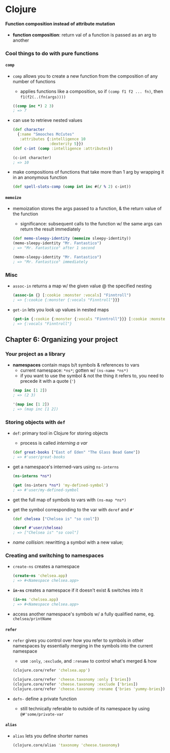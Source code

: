 # Clojure


#### Function composition instead of attribute mutation

* __function composition__: return val of a function is passed as an arg to another

### Cool things to do with pure functions

#### `comp`

* `comp` allows you to create a new function from the composition of any number of functions
  - applies functions like a composition, so if `(comp f1 f2 ... fn)`, then `f1(f2(..(fn(args))))`
  ```clojure
  ((comp inc *) 2 3)
  ; => 7
  ```

* can use to retrieve nested values
  ```clojure
  (def character
    {:name "Smooches McCutes"
     :attributes {:intelligence 10
                  :dexterity 5}})
  (def c-int (comp :intelligence :attributes))

  (c-int character)
  ; => 10
  ```

* make compositions of functions that take more than 1 arg by wrapping it in an anonymous function
  ```clojure
  (def spell-slots-comp (comp int inc #(/ % 2) c-int))
  ```

#### `memoize`

* memoization stores the args passed to a function, & the return value of the function
  - significance: subsequent calls to the function w/ the same args can return the result immediately

  ```clojure
  (def memo-sleepy-identity (memoize sleepy-identity))
  (memo-sleepy-identity "Mr. Fantastico")
  ; => "Mr. Fantastico" after 1 second

  (memo-sleepy-identity "Mr. Fantastico")
  ; => "Mr. Fantastico" immediately
  ```

### Misc

* `assoc-in` returns a map w/ the given value @ the specified nesting
  ```clojure
  (assoc-in {} [:cookie :monster :vocals] "Finntroll")
  ; => {:cookie {:monster {:vocals "Finntroll"}}}
  ```

* `get-in` lets you look up values in nested maps
  ```clojure
  (get-in {:cookie {:monster {:vocals "Finntroll"}}} [:cookie :monster])
  ; => {:vocals "Finntroll"}
  ```

## Chapter 6: Organizing your project

### Your project as a library

* __namespaces__ contain maps b/t symbols & references to vars
  - current namespace: `*ns*`; gotten w/ `(ns-name *ns*)`
  - if you want to use the symbol & not the thing it refers to, you need to precede it with a quote (`'`)
  ```clojure
  (map inc [1 2])
  ; => (2 3)

  '(map inc [1 2])
  ; => (map inc [1 2])
  ```

### Storing objects with `def`

* `def`: primary tool in Clojure for storing objects
  - process is called _interning a var_
  ```clojure
  (def great-books ["East of Eden" "The Glass Bead Game"])
  ; => #'user/great-books
  ```

* get a namespace's interned-vars using `ns-interns`
  ```clojure
  (ns-interns *ns*)

  (get (ns-inters *ns*) 'my-defined-symbol')
  ; => #'user/my-defined-symbol
  ```

* get the full map of symbols to vars with `(ns-map *ns*)`

* get the symbol corresponding to the var with `deref` and `#'`
  ```clojure
  (def chelsea ["Chelsea is" "so cool"])

  (deref #'user/chelsea)
  ; => ["Chelsea is" "so cool"]
  ```

* _name collision_: rewritting a symbol with a new value;

### Creating and switching to namespaces

* `create-ns` creates a namespace
  ```clojure
  (create-ns 'chelsea.app)
  ; => #<Namespace chelsea.app>
  ```

* __`in-ns`__ creates a namespace if it doesn't exist & switches into it
  ```clojure
  (in-ns 'chelsea.app)
  ; => #<Namespace chelsea.app>
  ```

* access another namespace's symbols w/ a fully qualified name, eg. `chelsea/printName`

#### `refer`

* `refer` gives you control over how you refer to symbols in other namespaces by essentially merging in the symbols into the current namespace
  - use `:only`, `:exclude`, and `:rename` to control what's merged & how
  ```clojure
  (clojure.core/refer 'chelsea.app')

  (clojure.core/refer 'cheese.taxonomy :only ['bries])
  (clojure.core/refer 'cheese.taxonomy :exclude ['bries])
  (clojure.core/refer 'cheese.taxonomy :rename {'bries 'yummy-bries})
  ```

* `defn-` define a private function
  - still technically referable to outside of its namespace by using `@#'some/private-var`

#### `alias`

* `alias` lets you define shorter names
  ```clojure
  (clojure.core/alias 'taxonomy 'cheese.taxonomy)
  ```
